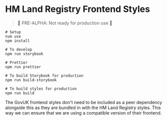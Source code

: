 # HM Land Registry Frontend Styles

> 🛑 PRE-ALPHA: Not ready for production use 🛑

```
# Setup
nvm use
npm install

# To develop
npm run storybook

# Prettier
npm run prettier

# To build Storybook for production
npm run build-storybook

# To build styles for production
npm run build
```

The GovUK frontend styles don't need to be included as a peer dependency alongside this as they are bundled in with the HM Land Registry styles. This way we can ensure that we are using a compatible version of their frontend.
